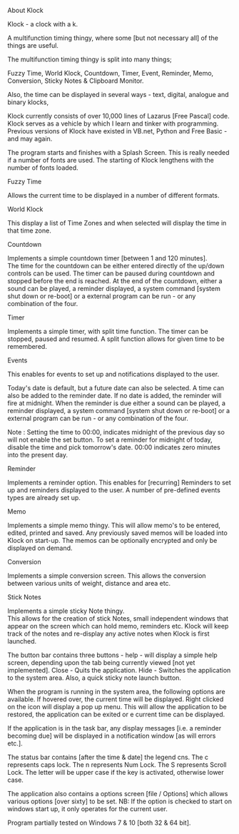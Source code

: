 About Klock

Klock - a clock with a k.

A multifunction timing thingy, where some [but not necessary all] of the things are useful.

The multifunction timing thingy is split into many things;

Fuzzy Time, World Klock, Countdown, Timer, Event, Reminder, Memo, Conversion, Sticky Notes & Clipboard Monitor.

Also, the time can be displayed in several ways - text, digital, analogue and binary klocks,


Klock currently consists of over 10,000 lines of Lazarus [Free Pascal] code.  Klock serves as a vehicle by which I learn and tinker with programming.  Previous versions of Klock have existed in VB.net, Python and Free Basic - and may again.

The program starts and finishes with a Splash Screen.  This is really needed if a number of fonts are used.  The starting of Klock lengthens with the number of fonts loaded.

Fuzzy Time

Allows the current time to be displayed in a number of different formats.


World Klock

This display a list of Time Zones and when selected will display the time in that time zone.


Countdown

Implements a simple countdown timer [between 1 and 120 minutes].  
The time for the countdown can be either entered directly of the up/down controls can be used.  The timer can be paused during countdown and stopped before the end is reached.  At the end of the countdown, either a sound can be played, a reminder displayed, a system command [system shut down or re-boot] or a external program can be run - or any combination of the four.


Timer

Implements a simple timer, with split time function.
The timer can be stopped, paused and resumed.
A split function allows for given time to be remembered.


Events

This enables for events to set up and notifications displayed to the user.

Today's date is default, but a future date can also be selected.  A time can also be added to the reminder date.  If no date is added, the reminder will fire at midnight.  When the reminder is due either a sound can be played, a reminder displayed, a system command [system shut down or re-boot] or a external program can be run - or any combination of the four.

Note : Setting the time to 00:00, indicates midnight of the previous day so will not enable the set button.  To set a reminder for midnight of today, disable the time and pick tomorrow's date.  00:00 indicates zero minutes into the present day.


Reminder

Implements a reminder option.
This enables for [recurring] Reminders to set up and reminders displayed to the user.  A number of pre-defined events types are already set up.


Memo

Implements a simple memo thingy.
This will allow memo's to be entered, edited, printed and saved.  Any previously saved memos will be loaded into Klock on start-up.  The memos can be optionally encrypted and only be displayed on demand.


Conversion

Implements a simple conversion screen.
This allows the conversion between various units of weight, distance and area etc.


Stick Notes

Implements a simple sticky Note thingy.  
This allows for the creation of stick Notes, small independent windows that appear on the screen which can hold memo, reminders etc.  Klock will keep track of the notes and re-display any active notes when Klock is first launched.



The button bar contains three buttons -
help  - will display a simple help screen, depending upon the tab being currently viewed [not yet implemented].
Close - Quits the application.
Hide  - Switches the application to the system area.
Also, a quick sticky note launch button.

When the program is running in the system area, the following options are available.
If hovered over, the current time will be displayed.
Right clicked on the icon will display a pop up menu.
This will allow the application to be restored, the application can be exited or e current time can be displayed.

If the application is in the task bar, any display messages
[i.e. a reminder becoming due] will be displayed in a notification window [as will errors etc.].



The status bar contains [after the time & date] the legend cns.
The c represents caps lock.
The n represents Num Lock.
The S represents Scroll Lock.
The letter will be upper case if the key is activated, otherwise lower case.


The application also contains a options screen [file / Options] which allows various options [over sixty] to be set.
NB: If the option is checked to start on windows start up, it only operates for the current user.


Program partially tested on Windows 7 & 10 [both 32 & 64 bit].

